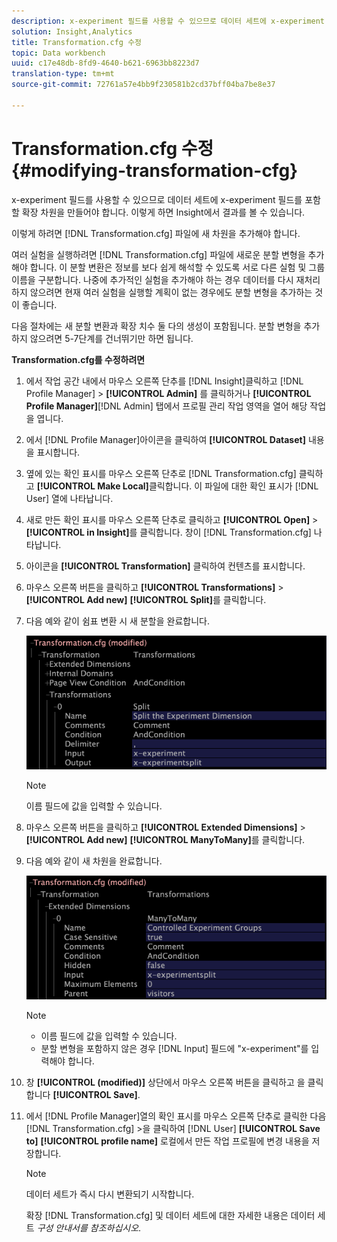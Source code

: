 ```yaml
---
description: x-experiment 필드를 사용할 수 있으므로 데이터 세트에 x-experiment 필드를 포함할 확장 차원을 만들어야 합니다. 이렇게 하면 Insight에서 결과를 볼 수 있습니다.
solution: Insight,Analytics
title: Transformation.cfg 수정
topic: Data workbench
uuid: c17e48db-8fd9-4640-b621-6963bb8223d7
translation-type: tm+mt
source-git-commit: 72761a57e4bb9f230581b2cd37bff04ba7be8e37

---
```



# Transformation.cfg 수정{#modifying-transformation-cfg}

x-experiment 필드를 사용할 수 있으므로 데이터 세트에 x-experiment 필드를 포함할 확장 차원을 만들어야 합니다. 이렇게 하면 Insight에서 결과를 볼 수 있습니다.

이렇게 하려면 [!DNL Transformation.cfg] 파일에 새 차원을 추가해야 합니다.

여러 실험을 실행하려면 [!DNL Transformation.cfg] 파일에 새로운 분할 변형을 추가해야 합니다. 이 분할 변환은 정보를 보다 쉽게 해석할 수 있도록 서로 다른 실험 및 그룹 이름을 구분합니다. 나중에 추가적인 실험을 추가해야 하는 경우 데이터를 다시 재처리하지 않으려면 현재 여러 실험을 실행할 계획이 없는 경우에도 분할 변형을 추가하는 것이 좋습니다.

다음 절차에는 새 분할 변환과 확장 치수 둘 다의 생성이 포함됩니다. 분할 변형을 추가하지 않으려면 5-7단계를 건너뛰기만 하면 됩니다.

**Transformation.cfg를 수정하려면**

1. 에서 작업 공간 내에서 마우스 오른쪽 단추를 [!DNL Insight]클릭하고 [!DNL Profile Manager] > **[!UICONTROL Admin]** 를 클릭하거나 **[!UICONTROL Profile Manager]**[!DNL Admin] 탭에서 프로필 관리 작업 영역을 열어 해당 작업을 엽니다.
1. 에서 [!DNL Profile Manager]아이콘을 클릭하여 **[!UICONTROL Dataset]** 내용을 표시합니다.
1. 옆에 있는 확인 표시를 마우스 오른쪽 단추로 [!DNL Transformation.cfg] 클릭하고 **[!UICONTROL Make Local]**&#x200B;클릭합니다. 이 파일에 대한 확인 표시가 [!DNL User] 열에 나타납니다.
1. 새로 만든 확인 표시를 마우스 오른쪽 단추로 클릭하고 **[!UICONTROL Open]** > **[!UICONTROL in Insight]**&#x200B;를 클릭합니다. 창이 [!DNL Transformation.cfg] 나타납니다.
1. 아이콘을 **[!UICONTROL Transformation]** 클릭하여 컨텐츠를 표시합니다.
1. 마우스 오른쪽 버튼을 클릭하고 **[!UICONTROL Transformations]** > **[!UICONTROL Add new]** **[!UICONTROL Split]**&#x200B;를 클릭합니다.
1. 다음 예와 같이 쉼표 변환 시 새 분할을 완료합니다.

   ![단계 정보](assets/New_split_transformation.png)

   >[!NOTE]
   >
   >이름 필드에 값을 입력할 수 있습니다.

1. 마우스 오른쪽 버튼을 클릭하고 **[!UICONTROL Extended Dimensions]** > **[!UICONTROL Add new]** **[!UICONTROL ManyToMany]**&#x200B;를 클릭합니다.
1. 다음 예와 같이 새 차원을 완료합니다.

   ![단계 정보](assets/New_Dimension_controlled_experiment_groups.png)

   >[!NOTE]
   >
   >* 이름 필드에 값을 입력할 수 있습니다.
   >* 분할 변형을 포함하지 않은 경우 [!DNL Input] 필드에 &quot;x-experiment&quot;를 입력해야 합니다.


1. 창 **[!UICONTROL (modified)]** 상단에서 마우스 오른쪽 버튼을 클릭하고 을 클릭합니다 **[!UICONTROL Save]**.
1. 에서 [!DNL Profile Manager]열의 확인 표시를 마우스 오른쪽 단추로 클릭한 다음 [!DNL Transformation.cfg] >을 클릭하여 [!DNL User] **[!UICONTROL Save to]** **[!UICONTROL profile name]** 로컬에서 만든 작업 프로필에 변경 내용을 저장합니다.

   >[!NOTE]
   >
   >데이터 세트가 즉시 다시 변환되기 시작합니다.

   확장 [!DNL Transformation.cfg] 및 데이터 세트에 대한 자세한 내용은 데이터 세트 *구성 안내서를 참조하십시오*.
